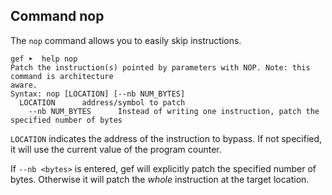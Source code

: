 ## Command nop ##

The `nop` command allows you to easily skip instructions.

```
gef ➤  help nop
Patch the instruction(s) pointed by parameters with NOP. Note: this command is architecture
aware.
Syntax: nop [LOCATION] [--nb NUM_BYTES]
  LOCATION      address/symbol to patch
    --nb NUM_BYTES      Instead of writing one instruction, patch the specified number of bytes
```

`LOCATION` indicates the address of the instruction to bypass. If not
specified, it will use the current value of the program counter.

If `--nb <bytes>` is entered, gef will explicitly patch the specified number of
bytes.  Otherwise it will patch the _whole_ instruction at the target location.
